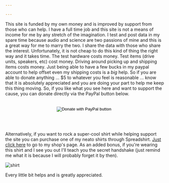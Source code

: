 ```yaml
---

---
```

This site is funded by my own money and is improved by support from those who can help. I have a full time job and this site is not a means of income for me by any stretch of the imagination. I test and post data in my spare time because audio and science are two passions of mine and this is a great way for me to marry the two.  I share the data with those who share the interest. Unfortunately, it is not cheap to do this kind of thing the right way and it takes time. The test hardware costs money. Test items (drive units, speakers, etc) cost money. Driving around picking up and shipping items costs money.  Just being able to have a few bucks in my paypal account to help offset even my shipping costs is a *big* help. So if you are able to donate anything ... $5 to whatever you feel is reasonable ... know that it is absolutely appreciated and you are doing your part to help me keep this thing moving. So, if you like what you see here and want to support the cause, you can donate directly via the PayPal button below.
<br></br>
<center>
  <form action="https://www.paypal.com/cgi-bin/webscr" method="post" target="_top">
  <input type="hidden" name="cmd" value="_s-xclick" />
  <input type="hidden" name="hosted_button_id" value="52ANEATKE6JHQ" />
  <input type="image" src="https://www.dcrc.co/wp-content/uploads/2016/06/PayPal-Donate-Button-PNG-HD-300x103.png" border="0" name="submit" title="PayPal - The safer, easier way to pay online!" alt="Donate with PayPal button" />
  <img alt="" border="0" src="https://www.paypal.com/en_US/i/scr/pixel.gif" width="1" height="1" />
  </form>
<br></br>
</center>

Alternatively, if you want to rock a super-cool shirt while helping support the site you can purchase one of my neato shirts through Spreadshirt.  [Just click here](https://shop.spreadshirt.com/erins-audio-corner/men?q=D1) to go to my shop's page.  As an added bonus, if you're wearing this shirt and I see you out I'll teach you the secret handshake (just remind me what it is because I will probably forget it by then).

![shirt](https://image.spreadshirtmedia.com/image-server/v1/products/T812A2PA3140PT17X49Y56D1028495435FS6838/views/1,width=650,height=650,appearanceId=2/original-logo-with-speaker-and-kapow-lightning-show-your-support-and-wear-a-neato-shirt-too.jpg)


Every little bit helps and is greatly appreciated.
